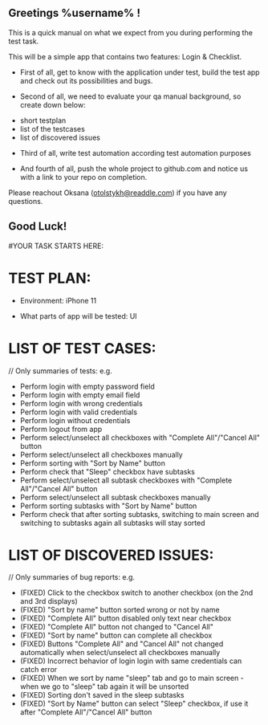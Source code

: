## Greetings %username% !

This is a quick manual on what we expect from you during performing the test task.

This will be a simple app that contains two features: Login & Checklist.

* First of all, get to know with the application under test, build the test app and check out its possibilities and bugs. 

* Second of all, we need to evaluate your qa manual background, so create down below:
 - short testplan 
 - list of the testcases
 - list of discovered issues
 
* Third of all, write test automation according test automation purposes  

* And fourth of all, push the whole project to github.com and notice us with a link to your repo on completion. 

Please reachout Oksana (otolstykh@readdle.com) if you have any questions.

## Good Luck!


#YOUR TASK STARTS HERE: 


# TEST PLAN: 

- Environment:
iPhone 11

- What parts of app will be tested:
UI


# LIST OF TEST CASES: 
// Only summaries of tests: e.g. 
- Perform login with empty password field
- Perform login with empty email field
- Perform login with wrong credentials
- Perform login with valid credentials
- Perform login without credentials
- Perform logout from app
- Perform select/unselect all checkboxes with "Complete All"/"Cancel All" button
- Perform select/unselect all checkboxes manually
- Perform sorting with "Sort by Name" button
- Perform check that "Sleep" checkbox have subtasks
- Perform select/unselect all subtask checkboxes with "Complete All"/"Cancel All" button
- Perform select/unselect all subtask checkboxes manually
- Perform sorting subtasks with "Sort by Name" button
- Perform check that after sorting subtasks, switching to main screen and switching to subtasks again all subtasks will stay sorted


# LIST OF DISCOVERED ISSUES:
// Only summaries of bug reports: e.g.
- (FIXED) Click to the checkbox switch to another checkbox (on the 2nd and 3rd displays)
- (FIXED) "Sort by name" button sorted wrong or not by name
- (FIXED) "Complete All" button disabled only text near checkbox
- (FIXED) "Complete All" button not changed to "Cancel All"
- (FIXED) "Sort by name" button can complete all checkbox
- (FIXED) Buttons "Complete All" and "Cancel All" not changed automatically when select/unselect all checkboxes manually
- (FIXED) Incorrect behavior of login
  login with same credentials can catch error
- (FIXED) When we sort by name "sleep" tab and go to main screen - when we go to "sleep" tab again it will be unsorted 
- (FIXED) Sorting don't saved in the sleep subtasks
- (FIXED) "Sort by Name" button can select "Sleep" checkbox, if use it after "Complete All"/"Cancel All" button
